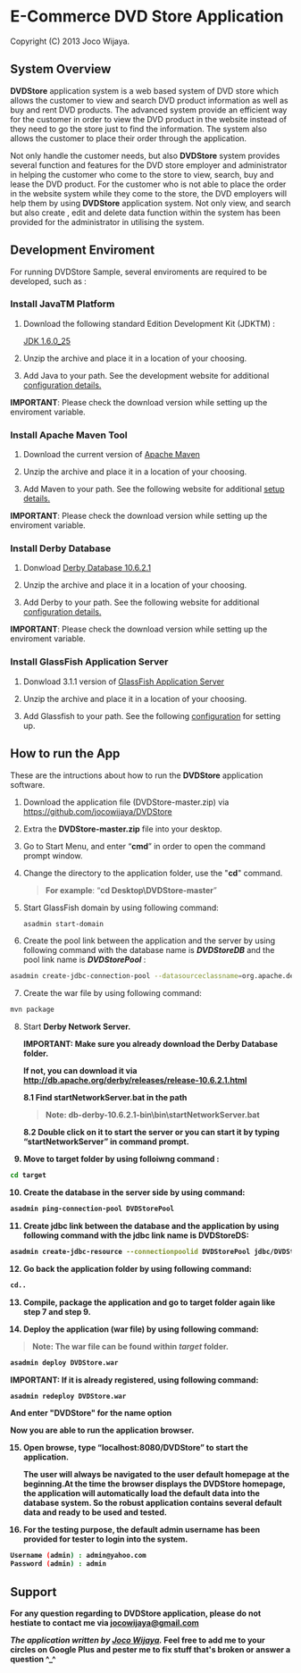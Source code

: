 E-Commerce DVD Store Application
========
Copyright (C) 2013 Joco Wijaya.

<h2>System Overview</h2>

<b>DVDStore</b> application system is a web based system of DVD store which allows the customer to view and search DVD product information as well as buy and rent DVD products. The advanced system provide an efficient way for the customer in order to view the DVD product in the website instead of they need to go the store just to find the information. The system also allows the customer to place their order through the application. 

Not only handle the customer needs, but also <b>DVDStore</b> system provides several function and features for the DVD store employer and administrator in helping the customer who come to the store to view, search, buy and lease the DVD product. For the customer who is not able to place the order in the website system while they come to the store, the DVD employers will help them by using <b>DVDStore</b> application system. Not only view, and search but also create , edit and delete data function within the system has been provided for the administrator in utilising the system.

<h2>Development Enviroment</h2>

For running DVDStore Sample, several enviroments are required to be developed, such as :

<h3>Install JavaTM Platform</h3>

   1. Download the following standard Edition Development Kit (JDKTM) : 
   
      [JDK 1.6.0_25](http://www.oracle.com/technetwork/java/javase/downloads/jdk-6u25-download-346242.html)

   2. Unzip the archive and place it in a location of your choosing.
   
   3. Add Java to your path. See the development website for additional [configuration details.](http://vietpad.sourceforge.net/javaonwindows.html)  
   
   <b>IMPORTANT</b>: Please check the download version while setting up the enviroment variable.   

<h3>Install Apache Maven Tool</h3>

   1. Download the current version of [Apache Maven](http://maven.apache.org/download.html) 
   
   2. Unzip the archive and place it in a location of your choosing.
   
   3. Add Maven to your path. See the following website for additional [setup details.](http://www.tutorialspoint.com/maven/maven_environment_setup.htm)

   <b>IMPORTANT</b>: Please check the download version while setting up the enviroment variable.   

<h3>Install Derby Database</h3>

   1. Donwload [Derby Database 10.6.2.1](http://db.apache.org/derby/releases/release-10.6.2.1.html) 
   
   2. Unzip the archive and place it in a location of your choosing.
   
   3. Add Derby to your path. See the following website for additional [configuration details.](http://db.apache.org/derby/docs/10.0/manuals/getstart/gspr16.html)

   <b>IMPORTANT</b>: Please check the download version while setting up the enviroment variable. 
   
<h3>Install GlassFish Application Server</h3>

   1. Donwload 3.1.1 version of [GlassFish Application Server](http://glassfish.java.net/downloads/3.1-final.html)
   
   2. Unzip the archive and place it in a location of your choosing.
   
   3. Add Glassfish to your path. See the following [configuration](http://www.eteration.com/installing-glassfish-creating-domains-deploying-applications-to-glassfish-server/) for setting up.

<h2>How to run the App</h2>

These are the intructions about how to run the <b>DVDStore</b> application software.

1. Download the application file (DVDStore-master.zip) via https://github.com/jocowijaya/DVDStore

2. Extra the <b>DVDStore-master.zip</b> file into your desktop. 

3. Go to Start Menu, and enter “<b>cmd</b>” in order to open the command prompt window.

4. Change the directory to the application folder, use the "<b>cd</b>" command. 

   > **For example**: “<b>cd Desktop\DVDStore-master</b>”

5. Start GlassFish domain by using following command: 

    ```sh
    asadmin start-domain
    ```

6. Create the pool link between the application and the server by using following command with the database name is <i><b>DVDStoreDB</b></i> and the pool link name is <i><b>DVDStorePool</b></i> : 

  ```sh
  asadmin create-jdbc-connection-pool --datasourceclassname=org.apache.derby.jdbc.ClientDataSource --restype=javax.sql.DataSource --property portNumber=1527:password=APP:user=APP:serverName=localhost:databaseName=DVDStoreDB:ConnectionAttributes=;create\=true DVDStorePool
  ```
  
7. Create the war file by using following command: 

  ```sh
  mvn package
  ```
  
8. Start <b>Derby Network Server<b>. 

    <b>IMPORTANT</b>: Make sure you already download the Derby Database folder.
   
    If not, you can download it via http://db.apache.org/derby/releases/release-10.6.2.1.html
   
   8.1 Find <b>startNetworkServer.bat</b> in the path 

   > **Note**: <b>db-derby-10.6.2.1-bin\bin\startNetworkServer.bat</b>

   8.2 Double click on it to start the server or you can start it by typing “startNetworkServer” in command prompt.
   
9. Move to target folder by using folloiwng command :

  ```sh
  cd target
  ```
10. Create the database in the server side by using command: 
  
  ```sh
  asadmin ping-connection-pool DVDStorePool
  ```
  
11. Create jdbc link between the database and the application by using following command with the jdbc link name is <b>DVDStoreDS</b>: 

  ```sh
  asadmin create-jdbc-resource --connectionpoolid DVDStorePool jdbc/DVDStoreDS
  ```
  
12. Go back the application folder by using following command: 
  ```sh
  cd..
  ```

13. Compile, package the application and go to target folder again like <b>step 7</b> and <b>step 9</b>.

14. Deploy the application (war file) by using following command:

  >**Note**: <b>The war file can be found within <i>target</i> folder.</b>
 
  ```sh
  asadmin deploy DVDStore.war 
  ```

  <b>IMPORTANT</b>: If it is already registered, using following command:
  
  ```sh
  asadmin redeploy DVDStore.war
  ```
  
  And enter "<b>DVDStore</b>" for the name option
  
  Now you are able to run the application browser.
  
15. Open browse, type “<b>localhost:8080/DVDStore</b>” to start the application.
    
    The user will always be navigated to the user default homepage at the beginning.At the time the browser displays the DVDStore homepage, the application will automatically load the default data into the database system. So the robust application contains several default data and ready to be used and tested.

16. For the testing purpose, the default admin username has been provided for tester to login into the system.

  ```sh
  Username (admin) : admin@yahoo.com
  Password (admin) : admin
  ```
  
<h2>Support</h2>

For any question regarding to DVDStore application, please do not hestiate to contact me via jocowijaya@gmail.com

*The application written by [Joco Wijaya](https://plus.google.com/106156651020787222104).* Feel free to add me to your circles on Google Plus and pester me to fix stuff that's broken or answer a question ^_^
